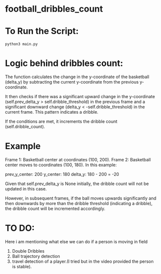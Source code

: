 # football_dribbles_count

# To Run the Script:
    
    python3 main.py

# Logic behind dribbles count:
The function calculates the change in the y-coordinate of the basketball (delta_y) by subtracting the current y-coordinate from the previous y-coordinate.

It then checks if there was a significant upward change in the y-coordinate (self.prev_delta_y > self.dribble_threshold) in the previous frame and a significant downward change (delta_y < -self.dribble_threshold) in the current frame. This pattern indicates a dribble. 

If the conditions are met, it increments the dribble count (self.dribble_count).

# Example
Frame 1: Basketball center at coordinates (100, 200).
Frame 2: Basketball center moves to coordinates (100, 180).
In this example:

prev_y_center: 200
y_center: 180
delta_y: 180 - 200 = -20

Given that self.prev_delta_y is None initially, the dribble count will not be updated in this case.

However, in subsequent frames, if the ball moves upwards significantly and then downwards by more than the dribble threshold (indicating a dribble), the dribble count will be incremented accordingly.

# TO DO:
Here i am mentioning what else we can do if a person is moving in field
1. Double Dribbles
2. Ball trajectory detection
3. travel detection of a player.(I tried but in the video provided the person is stable).